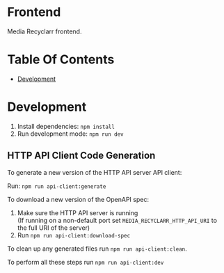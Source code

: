 # Frontend
Media Recyclarr frontend.

# Table Of Contents
- [Development](#development)

# Development
1. Install dependencies: `npm install`
2. Run development mode: `npm run dev`

## HTTP API Client Code Generation
To generate a new version of the HTTP API server API client:

Run: `npm run api-client:generate`

To download a new version of the OpenAPI spec:

1. Make sure the HTTP API server is running  
   (If running on a non-default port set `MEDIA_RECYCLARR_HTTP_API_URI` to the full URI of the server)
2. Run `npm run api-client:download-spec`

To clean up any generated files run `npm run api-client:clean`.  

To perform all these steps run `npm run api-client:dev`